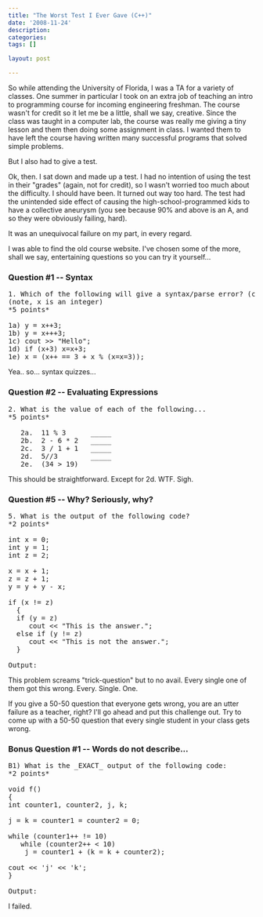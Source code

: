 ```yaml
---
title: "The Worst Test I Ever Gave (C++)"
date: '2008-11-24'
description:
categories:
tags: []

layout: post

---
```

So while attending the University of Florida, I was a TA for a variety of classes. One summer in particular I took on an extra job of teaching an intro to programming course for incoming engineering freshman. The course wasn't for credit so it let me be a little, shall we say, creative. Since the class was taught in a computer lab, the course was really me giving a tiny lesson and them then doing some assignment in class. I wanted them to have left the course having written many successful programs that solved simple problems.

But I also had to give a test. 

Ok, then. I sat down and made up a test. I had no intention of using the test in their "grades" (again, not for credit), so I wasn't worried too much about the difficulty. I should have been. It turned out way too hard. The test had the unintended side effect of causing the high-school-programmed kids to have a collective aneurysm (you see because 90% and above is an A, and so they were obviously failing, hard).

It was an unequivocal failure on my part, in every regard.

I was able to find the old course website. I've chosen some of the more, shall we say, entertaining questions so you can try it yourself...
<h3>Question #1 -- Syntax</h3>

<pre>
1. Which of the following will give a syntax/parse error? (circle all that apply)
(note, x is an integer)
*5 points*

1a) y = x++3;
1b) y = x+++3;
1c) cout &gt;&gt; "Hello";
1d) if (x+3) x=x+3;
1e) x = (x++ == 3 + x % (x=x=3));
</pre>

Yea.. so... syntax quizzes...

<h3>Question #2 -- Evaluating Expressions</h3>

<pre>
2. What is the value of each of the following...
*5 points*

   2a.	11 % 3		_____
   2b.	2 - 6 * 2	_____
   2c.	3 / 1 + 1	_____
   2d.	5//3		_____
   2e.	(34 &gt; 19)	_____
</pre>

This should be straightforward. Except for 2d. WTF. Sigh.

<h3>Question #5 -- Why? Seriously, why?</h3>

<pre>
5. What is the output of the following code?
*2 points*

int x = 0;
int y = 1;
int z = 2;

x = x + 1;
z = z + 1;
y = y + y - x;

if (x != z)
  {
  if (y = z)
     cout &lt;&lt; "This is the answer.";
  else if (y != z)
     cout &lt;&lt; "This is not the answer.";
  }

Output: ___________________________________________
</pre>

This problem screams "trick-question" but to no avail. Every single one of them got this wrong. Every. Single. One. 

If you give a 50-50 question that everyone gets wrong, you are an utter failure as a teacher, right? I'll go ahead and put this challenge out. Try to come up with a 50-50 question that every single student in your class gets wrong.

<h3>Bonus Question #1 -- Words do not describe...</h3>

<pre>
B1) What is the _EXACT_ output of the following code:
*2 points*

void f()
{
int counter1, counter2, j, k;

j = k = counter1 = counter2 = 0;

while (counter1++ != 10)
   while (counter2++ &lt; 10)
	j = counter1 + (k = k + counter2);

cout &lt;&lt; 'j' &lt;&lt; 'k';
}

Output: ______________
</pre>

I failed.
